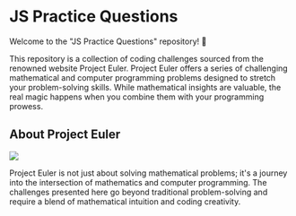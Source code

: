 <h1>JS Practice Questions</h1>
<p>Welcome to the "JS Practice Questions" repository! 🚀

This repository is a collection of coding challenges sourced from the renowned website Project Euler. Project Euler offers a series of challenging mathematical and computer programming problems designed to stretch your problem-solving skills. While mathematical insights are valuable, the real magic happens when you combine them with your programming prowess.</p>

<h2>About Project Euler</h2> <img src="https://projecteuler.net/images/clipart/euler_portrait.png">
<p>Project Euler is not just about solving mathematical problems; it's a journey into the intersection of mathematics and computer programming. The challenges presented here go beyond traditional problem-solving and require a blend of mathematical intuition and coding creativity.</p>








